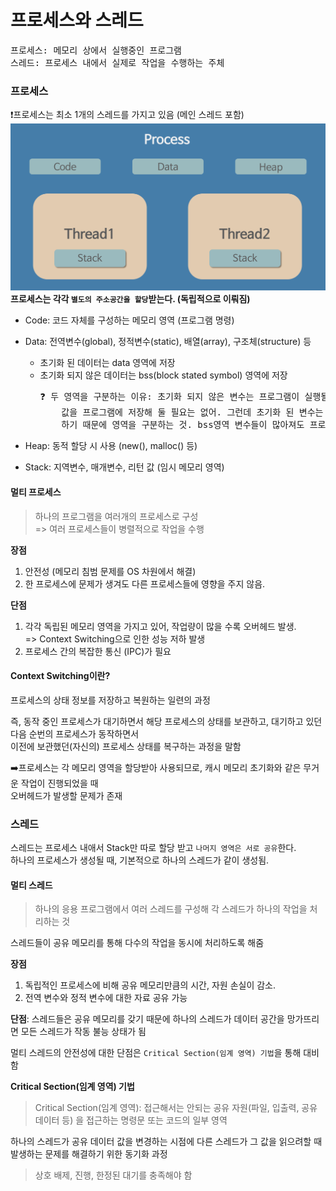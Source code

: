 # 프로세스와 스레드
<pre>
프로세스: 메모리 상에서 실행중인 프로그램
스레드: 프로세스 내에서 실제로 작업을 수행하는 주체
</pre>

### 프로세스
❗프로세스는 최소 1개의 스레드를 가지고 있음 (메인 스레드 포함)
![img.png](../resource/process_and_thread.png)
**프로세스는 각각 `별도의 주소공간을 할당`받는다. (독립적으로 이뤄짐)**
- Code: 코드 자체를 구성하는 메모리 영역 (프로그램 명령)
- Data: 전역변수(global), 정적변수(static), 배열(array), 구조체(structure) 등
    - 초기화 된 데이터는 data 영역에 저장
    - 초기화 되지 않은 데이터는 bss(block stated symbol) 영역에 저장
      <pre>❓ 두 영역을 구분하는 이유: 초기화 되지 않은 변수는 프로그램이 실행될 때 영역을 잡아주면 됨,
          값을 프로그램에 저장해 둘 필요는 없어. 그런데 초기화 된 변수는 값을 처음에 프로그램에 저장해놔야 
          하기 때문에 영역을 구분하는 것. bss영역 변수들이 많아져도 프로그램의 실행코드 사이즈가 늘어나지 않음
      </pre>
            
- Heap: 동적 할당 시 사용 (new(), malloc() 등)
- Stack: 지역변수, 매개변수, 리턴 값 (임시 메모리 영역) 
  
#### 멀티 프로세스   
> 하나의 프로그램을 여러개의 프로세스로 구성    
> => 여러 프로세스들이 병렬적으로 작업을 수행

**장점**
1. 안전성 (메모리 침범 문제를 OS 차원에서 해결) 
2. 한 프로세스에 문제가 생겨도 다른 프로세스들에 영향을 주지 않음.

**단점**
1. 각각 독립된 메모리 영역을 가지고 있어, 작업량이 많을 수록 오버헤드 발생.      
         => Context Switching으로 인한 성능 저하 발생
2. 프로세스 간의 복잡한 통신 (IPC)가 필요

#### Context Switching이란?
프로세스의 상태 정보를 저장하고 복원하는 일련의 과정    

즉, 동작 중인 프로세스가 대기하면서 해당 프로세스의 상태를 보관하고, 대기하고 있던 다음 순번의 프로세스가 동작하면서      
이전에 보관했던(자신의) 프로세스 상태를 복구하는 과정을 말함 

➡️프로세스는 각 메모리 영역을 할당받아 사용되므로, 캐시 메모리 초기화와 같은 무거운 작업이 진행되었을 때        
오버헤드가 발생할 문제가 존재

### 스레드
스레드는 프로세스 내애서 Stack만 따로 할당 받고 `나머지 영역은 서로 공유`한다.        
하나의 프로세스가 생성될 때, 기본적으로 하나의 스레드가 같이 생성됨.
#### 멀티 스레드
> 하나의 응용 프로그램에서 여러 스레드를 구성해 각 스레드가 하나의 작업을 처리하는 것

스레드들이 공유 메모리를 통해 다수의 작업을 동시에 처리하도록 해줌       

**장점**      
1. 독립적인 프로세스에 비해 공유 메모리만큼의 시간, 자원 손실이 감소.      
2. 전역 변수와 정적 변수에 대한 자료 공유 가능

**단점**: 스레드들은 공유 메모리를 갖기 때문에 하나의 스레드가 데이터 공간을 망가뜨리면 모든 스레드가 작동 불능 상태가 됨

멀티 스레드의 안전성에 대한 단점은 `Critical Section(임계 영역) 기법`을 통해 대비함     

**Critical Section(임계 영역) 기법**
> Critical Section(임계 영역): 접근해서는 안되는 공유 자원(파일, 입출력, 공유 데이터 등) 을 접근하는 명령문 또는 코드의 일부 영역

하나의 스레드가 공유 데이터 값을 변경하는 시점에 다른 스레드가 그 값을 읽으려할 때 발생하는 문제를 해결하기 위한 동기화 과정
> 상호 배제, 진행, 한정된 대기를 충족해야 함
